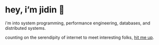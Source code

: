 # hey, i’m jidin 👋

i'm into system programming, performance engineering, databases, and distributed systems.

counting on the serendipity of internet to meet interesting folks, [hit me up](mailto:jd@jidin.co). 
